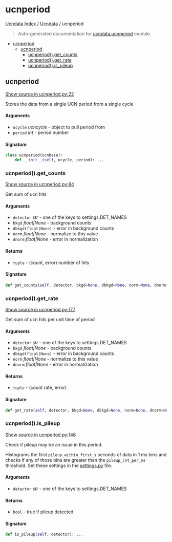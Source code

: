 # ucnperiod

[Ucndata Index](../README.md#ucndata-index) / [Ucndata](./index.md#ucndata) / ucnperiod

> Auto-generated documentation for [ucndata.ucnperiod](../../ucndata/ucnperiod.py) module.

- [ucnperiod](#ucnperiod)
  - [ucnperiod](#ucnperiod-1)
    - [ucnperiod().get_counts](#ucnperiod()get_counts)
    - [ucnperiod().get_rate](#ucnperiod()get_rate)
    - [ucnperiod().is_pileup](#ucnperiod()is_pileup)

## ucnperiod

[Show source in ucnperiod.py:22](../../ucndata/ucnperiod.py#L22)

Stores the data from a single UCN period from a single cycle

#### Arguments

- `ucycle` *ucncycle* - object to pull period from
- `period` *int* - period number

#### Signature

```python
class ucnperiod(ucnbase):
    def __init__(self, ucycle, period): ...
```

### ucnperiod().get_counts

[Show source in ucnperiod.py:84](../../ucndata/ucnperiod.py#L84)

Get sum of ucn hits

#### Arguments

- `detector` *str* - one of the keys to settings.DET_NAMES
- `bkgd` *float|None* - background counts
- `dbkgd(float|None)` - error in background counts
- `norm` *float|None* - normalize to this value
- `dnorm` *float|None* - error in normalization

#### Returns

- `tuple` - (count, error) number of hits

#### Signature

```python
def get_counts(self, detector, bkgd=None, dbkgd=None, norm=None, dnorm=None): ...
```

### ucnperiod().get_rate

[Show source in ucnperiod.py:177](../../ucndata/ucnperiod.py#L177)

Get sum of ucn hits per unit time of period

#### Arguments

- `detector` *str* - one of the keys to settings.DET_NAMES
- `bkgd` *float|None* - background counts
- `dbkgd(float|None)` - error in background counts
- `norm` *float|None* - normalize to this value
- `dnorm` *float|None* - error in normalization

#### Returns

- `tuple` - (count rate, error)

#### Signature

```python
def get_rate(self, detector, bkgd=None, dbkgd=None, norm=None, dnorm=None): ...
```

### ucnperiod().is_pileup

[Show source in ucnperiod.py:146](../../ucndata/ucnperiod.py#L146)

Check if pileup may be an issue in this period.

Histograms the first `pileup_within_first_s` seconds of data in 1 ms bins and checks if any of those bins are greater than the `pileup_cnt_per_ms` threshold. Set these settings in the [settings.py](../settings.py) file.

#### Arguments

- `detector` *str* - one of the keys to settings.DET_NAMES

#### Returns

- `bool` - true if pileup detected

#### Signature

```python
def is_pileup(self, detector): ...
```